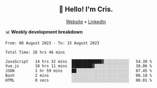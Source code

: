 
<h2 align="center">👋 Hello! I'm Cris.</h2>
<p align="center">
  <a href="https://www.criscunas.dev">Website</a> •
  <a href="https://www.linkedin.com/in/cristophercunas/">LinkedIn</a> 
</p>


📊 **Weekly development breakdown**
<!--START_SECTION:waka-->

```txt
From: 08 August 2023 - To: 15 August 2023

Total Time: 26 hrs 46 mins

JavaScript   14 hrs 32 mins  █████████████▓░░░░░░░░░░░   54.30 %
Vue.js       10 hrs 11 mins  █████████▓░░░░░░░░░░░░░░░   38.06 %
JSON         1 hr 59 mins    ██░░░░░░░░░░░░░░░░░░░░░░░   07.45 %
Bash         2 mins          ░░░░░░░░░░░░░░░░░░░░░░░░░   00.18 %
HTML         0 secs          ░░░░░░░░░░░░░░░░░░░░░░░░░   00.01 %
```

<!--END_SECTION:waka-->

